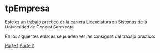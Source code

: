 # tpEmpresa


Este es un trabajo práctico de la carrera Licenciatura en Sistemas de la Universidad
de General Sarmiento

En los siguientes enlaces se pueden ver las consignas del trabajo practico:

[Parte 1](https://drive.google.com/file/d/1T3nQHv9XHf7eHBRjF1Wl-HxAokF4qSaR/view?usp=sharing)
[Parte 2](https://drive.google.com/file/d/1LQd3oReYRPKnQEEdhsui8RYMqHNG-jG3/view?usp=sharing)
